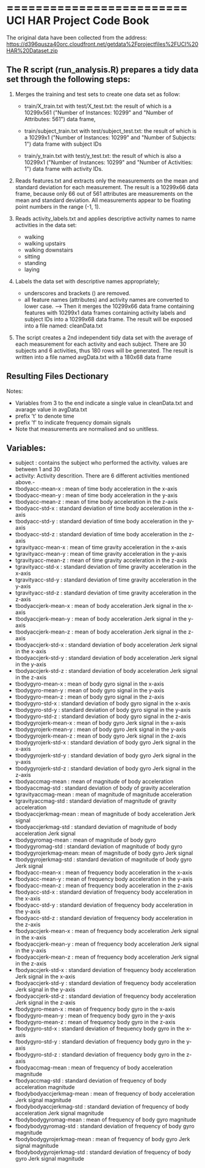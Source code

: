 =========================
UCI HAR Project Code Book
=========================
The original data have been collected from the address: https://d396qusza40orc.cloudfront.net/getdata%2Fprojectfiles%2FUCI%20HAR%20Dataset.zip

The R script (run_analysis.R) prepares a tidy data set through the following steps:
-----------------------------------------------------------------------------------
1. Merges the training and test sets to create one data set as follow: 

	- train/X_train.txt with test/X_test.txt:
	the result of which is a 10299x561 ("Number of Instances: 10299" and "Number of Attributes: 561") data frame, 

	- train/subject_train.txt with test/subject_test.txt:
	the result of which is a 10299x1 ("Number of Instances: 10299" and "Number of Subjects: 1") data frame with subject IDs

	- train/y_train.txt with test/y_test.txt: 
	the result of which is also a 10299x1 ("Number of Instances: 10299" and "Number of Activities: 1") data frame with activity IDs.

2. Reads features.txt and extracts only the measurements on the mean and standard deviation for each measurement. 
The result is a 10299x66 data frame, because only 66 out of 561 attributes are measurements on the mean and 
standard deviation. All measurements appear to be floating point numbers in the range (-1, 1).

3. Reads activity_labels.txt and applies descriptive activity names to name activities in the data set:

	- walking
 	- walking upstairs
	- walking downstairs
	- sitting
	- standing
	- laying

4. Labels the data set with descriptive names appropriately; 
	- underscores and brackets () are removed. 
	- all feature names (attributes) and activity names are converted to lower case.
	--> Then it merges the 10299x66 data frame containing features with 10299x1 data frames containing activity labels 
    and subject IDs into a 10299x68 data frame. The result will be exposed into a file named: cleanData.txt 

5. The script creates a 2nd independent tidy data set with the average of each measurement for each activity 
and each subject. There are 30 subjects and 6 activities, thus 180 rows will be generated. 
The result is written into a file named avgData.txt with a 180x68 data frame

Resulting Files Dectionary
--------------------------
Notes: 
 - Variables from 3 to the end indicate a single value in cleanData.txt and avarage value in avgData.txt
 - prefix 't' to denote time
 - prefix 'f' to indicate frequency domain signals 
 - Note that measurements are normalised and so unitlless.

Variables:
----------
- subject : contains the subject who performed the activity. values are between 1 and 30
- activity: Activity descrition. There are 6 different activities mentioned above.- 
- tbodyacc-mean-x : mean of time body acceleration in the x-axis
- tbodyacc-mean-y : mean of time body acceleration in the y-axis
- tbodyacc-mean-z : mean of time body acceleration in the z-axis
- tbodyacc-std-x 	: standard deviation of time body acceleration in the x-axis
- tbodyacc-std-y 	: standard deviation of time body acceleration in the y-axis
- tbodyacc-std-z 	: standard deviation of time body acceleration in the z-axis
- tgravityacc-mean-x : mean of time gravity acceleration in the x-axis
- tgravityacc-mean-y : mean of time gravity acceleration in the y-axis
- tgravityacc-mean-z : mean of time gravity acceleration in the z-axis
- tgravityacc-std-x  : standard deviation of time gravity acceleration in the x-axis
- tgravityacc-std-y  : standard deviation of time gravity acceleration in the y-axis
- tgravityacc-std-z  : standard deviation of time gravity acceleration in the z-axis
- tbodyaccjerk-mean-x : mean of body acceleration Jerk signal in the x-axis
- tbodyaccjerk-mean-y : mean of body acceleration Jerk signal in the y-axis
- tbodyaccjerk-mean-z : mean of body acceleration Jerk signal in the z-axis
- tbodyaccjerk-std-x  : standard deviation of body acceleration Jerk signal in the x-axis
- tbodyaccjerk-std-y  : standard deviation of body acceleration Jerk signal in the y-axis
- tbodyaccjerk-std-z  : standard deviation of body acceleration Jerk signal in the z-axis
- tbodygyro-mean-x : mean of body gyro signal in the x-axis
- tbodygyro-mean-y : mean of body gyro signal in the y-axis
- tbodygyro-mean-z : mean of body gyro signal in the z-axis
- tbodygyro-std-x : standard deviation of body gyro signal in the x-axis
- tbodygyro-std-y : standard deviation of body gyro signal in the y-axis
- tbodygyro-std-z	: standard deviation of body gyro signal in the z-axis
- tbodygyrojerk-mean-x : mean of body gyro Jerk signal in the x-axis
- tbodygyrojerk-mean-y : mean of body gyro Jerk signal in the y-axis
- tbodygyrojerk-mean-z : mean of body gyro Jerk signal in the z-axis
- tbodygyrojerk-std-x  : standard deviation of body gyro Jerk signal in the x-axis
- tbodygyrojerk-std-y  : standard deviation of body gyro Jerk signal in the y-axis
- tbodygyrojerk-std-z  : standard deviation of body gyro Jerk signal in the z-axis
- tbodyaccmag-mean : mean of magnitude of body acceleration
- tbodyaccmag-std  : standard deviation of body of gravity acceleration
- tgravityaccmag-mean : mean of magnitude of magnitude acceleration
- tgravityaccmag-std  : standard deviation of magnitude of gravity acceleration
- tbodyaccjerkmag-mean : mean of magnitude of body acceleration Jerk signal 
- tbodyaccjerkmag-std  : standard deviation of magnitude of body acceleration Jerk signal
- tbodygyromag-mean   : mean of magnitude of body gyro
- tbodygyromag-std    : standard deviation of magnitude of body gyro
- tbodygyrojerkmag-mean: mean of magnitude of body gyro Jerk signal
- tbodygyrojerkmag-std : standard deviation of magnitude of body gyro Jerk signal
- fbodyacc-mean-x	: mean of frequency body acceleration in the x-axis
- fbodyacc-mean-y : mean of frequency body acceleration in the y-axis
- fbodyacc-mean-z : mean of frequency body acceleration in the z-axis
- fbodyacc-std-x  : standard deviation of frequency body acceleration in the x-axis
- fbodyacc-std-y  : standard deviation of frequency body acceleration in the y-axis
- fbodyacc-std-z  : standard deviation of frequency body acceleration in the z-axis
- fbodyaccjerk-mean-x : mean of frequency body acceleration Jerk signal in the x-axis
- fbodyaccjerk-mean-y : mean of frequency body acceleration Jerk signal in the y-axis
- fbodyaccjerk-mean-z : mean of frequency body acceleration Jerk signal in the z-axis
- fbodyaccjerk-std-x  : standard deviation of frequency body acceleration Jerk signal in the x-axis
- fbodyaccjerk-std-y  : standard deviation of frequency body acceleration Jerk signal in the y-axis
- fbodyaccjerk-std-z  : standard deviation of frequency body acceleration Jerk signal in the z-axis
- fbodygyro-mean-x  : mean of frequency body gyro in the x-axis
- fbodygyro-mean-y  : mean of frequency body gyro in the y-axis
- fbodygyro-mean-z  : mean of frequency body gyro in the z-axis
- fbodygyro-std-x  : standard deviation of frequency body gyro in the x-axis
- fbodygyro-std-y  : standard deviation of frequency body gyro in the y-axis
- fbodygyro-std-z  : standard deviation of frequency body gyro in the z-axis
- fbodyaccmag-mean : mean of frequency of body acceleration magnitude 
- fbodyaccmag-std  : standard deviation of frequency of body acceleration magnitude
- fbodybodyaccjerkmag-mean : mean of frequency of body acceleration Jerk signal magnitude 
- fbodybodyaccjerkmag-std  : standard deviation of frequency of body acceleration Jerk signal magnitude 
- fbodybodygyromag-mean : mean of frequency of body gyro magnitude
- fbodybodygyromag-std  : standard deviation of frequency of body gyro magnitude
- fbodybodygyrojerkmag-mean : mean of frequency of body gyro Jerk signal magnitude
- fbodybodygyrojerkmag-std  : standard deviation of frequency of body gyro Jerk signal magnitude

